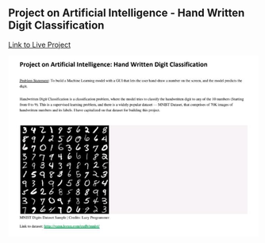 ## Project on Artificial Intelligence - Hand Written Digit Classification
[Link to Live Project](https://digitclassifier-perplexeus.herokuapp.com/)

![Project Overview](https://github.com/MePerplexeus/AI-Practice-Assignments/blob/master/2021_11_18_HandWrittenDigitClassification/ProjectOverview.jpeg?raw=true "Details Of The Project")
